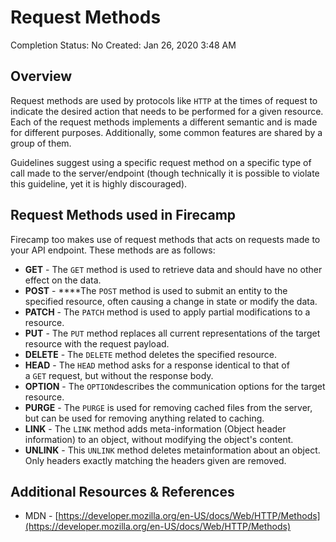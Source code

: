 # Request Methods

Completion Status: No
Created: Jan 26, 2020 3:48 AM

## Overview

Request methods are used by protocols like `HTTP` at the times of request to indicate the desired action that needs to be performed for a given resource. Each of the request methods implements a different semantic and is made for different purposes. Additionally, some common features are shared by a group of them.

Guidelines suggest using a specific request method on a specific type of call made to the server/endpoint (though technically it is possible to violate this guideline, yet it is highly discouraged).

## Request Methods used in Firecamp

Firecamp too makes use of request methods that acts on requests made to your API endpoint. These methods are as follows:

- **GET** - The `GET` method is used to retrieve data and should have no other effect on the data.
- **POST** - ****The `POST` method is used to submit an entity to the specified resource, often causing a change in state or modify the data.
- **PATCH** - The `PATCH` method is used to apply partial modifications to a resource.
- **PUT** - The `PUT` method replaces all current representations of the target resource with the request payload.
- **DELETE** - The `DELETE` method deletes the specified resource.
- **HEAD** - The `HEAD` method asks for a response identical to that of a `GET` request, but without the response body.
- **OPTION** - The `OPTION`describes the communication options for the target resource.
- **PURGE** - The `PURGE` is used for removing cached files from the server, but can be used for removing anything related to caching.
- **LINK** - The `LINK` method adds meta-information (Object header information) to an object, without modifying the object's content.
- **UNLINK** - This `UNLINK` method deletes metainformation about an object. Only headers exactly matching the headers given are removed.

## Additional Resources & References

- MDN - [https://developer.mozilla.org/en-US/docs/Web/HTTP/Methods](https://developer.mozilla.org/en-US/docs/Web/HTTP/Methods)
